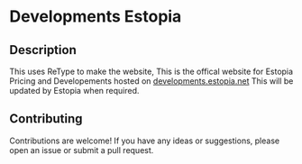 # Developments Estopia

## Description
This uses ReType to make the website, This is the offical website for Estopia Pricing and Developements hosted on [developments.estopia.net](https://developments.estopia.net)
This will be updated by Estopia when required.

## Contributing
Contributions are welcome! If you have any ideas or suggestions, please open an issue or submit a pull request.
